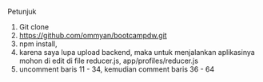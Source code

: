 Petunjuk 

1. Git clone 
2. https://github.com/ommyan/bootcampdw.git
3. npm install,
4. karena saya lupa upload backend, maka untuk menjalankan aplikasinya mohon di edit di file reducer.js, app/profiles/reducer.js
5. uncomment baris 11 - 34, kemudian comment baris 36 - 64
